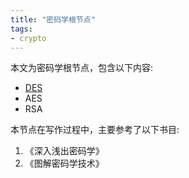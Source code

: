 ```yaml
---
title: "密码学根节点"
tags:
- crypto
---
```


本文为密码学根节点，包含以下内容:

- [DES](/crypto/DES.md)
- AES
- RSA

本节点在写作过程中，主要参考了以下书目:

1. 《深入浅出密码学》
1. 《图解密码学技术》